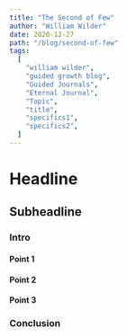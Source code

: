 ```yaml
---
title: "The Second of Few"
author: "William Wilder"
date: 2020-12-27
path: "/blog/second-of-few"
tags:
  [
    "william wilder",
    "guided growth blog",
    "Guided Journals",
    "Eternal Journal",
    "Topic",
    "title",
    "specifics1",
    "specifics2",
  ]
---
```


# Headline

## Subheadline

### Intro

#### Point 1

#### Point 2

#### Point 3

### Conclusion
